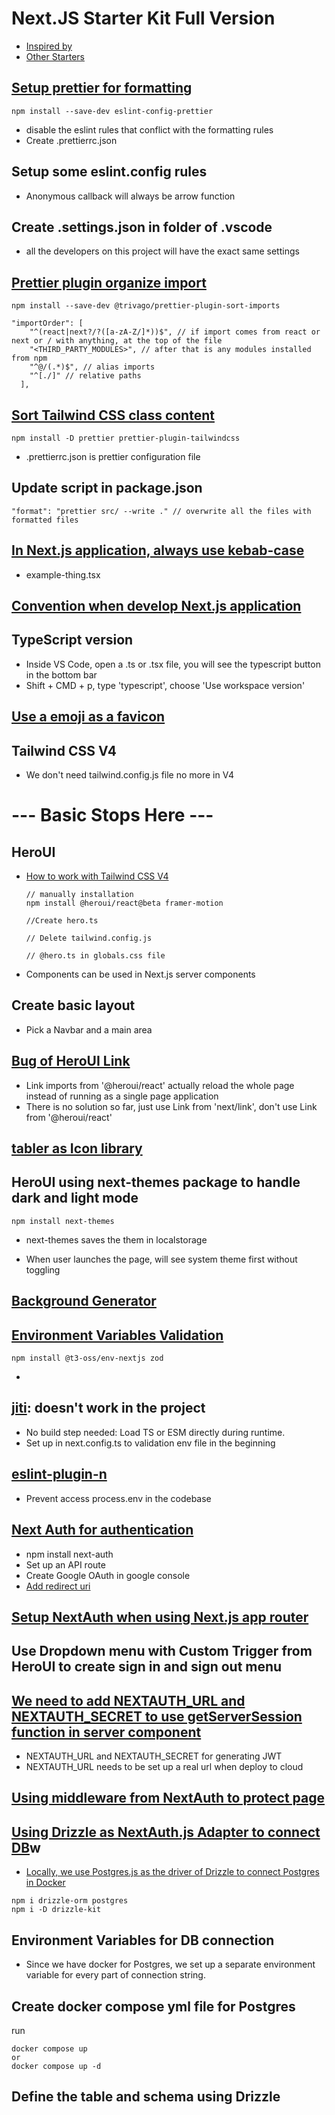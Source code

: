 # Next.JS Starter Kit Full Version

- [Inspired by](https://github.com/w3cj/next-start)
- [Other Starters](https://gist.github.com/w3cj/4fa5180fec37ececf0fceec0e3fcc8ab)

## [Setup prettier for formatting](https://nextjs.org/docs/app/api-reference/config/eslint)

```
npm install --save-dev eslint-config-prettier
```

- disable the eslint rules that conflict with the formatting rules
- Create .prettierrc.json

## Setup some eslint.config rules

- Anonymous callback will always be arrow function

## Create .settings.json in folder of .vscode

- all the developers on this project will have the exact same settings

## [Prettier plugin organize import](https://github.com/trivago/prettier-plugin-sort-imports)

```
npm install --save-dev @trivago/prettier-plugin-sort-imports
```

```
"importOrder": [
    "^(react|next?/?([a-zA-Z/]*))$", // if import comes from react or next or / with anything, at the top of the file
    "<THIRD_PARTY_MODULES>", // after that is any modules installed from npm
    "^@/(.*)$", // alias imports
    "^[./]" // relative paths
  ],
```

## [Sort Tailwind CSS class content](https://tailwindcss.com/blog/automatic-class-sorting-with-prettier)

```
npm install -D prettier prettier-plugin-tailwindcss
```

- .prettierrc.json is prettier configuration file

## Update script in package.json

```
"format": "prettier src/ --write ." // overwrite all the files with formatted files
```

## [In Next.js application, always use kebab-case](https://nextjs-faq.com/module-not-found-due-to-case-sensitivity)

- example-thing.tsx

## [Convention when develop Next.js application](https://github.com/alan2207/bulletproof-react?tab=readme-ov-file)

## TypeScript version

- Inside VS Code, open a .ts or .tsx file, you will see the typescript button in the bottom bar
- Shift + CMD + p, type 'typescript', choose 'Use workspace version'

## [Use a emoji as a favicon](https://css-tricks.com/emoji-as-a-favicon/)

## Tailwind CSS V4

- We don't need tailwind.config.js file no more in V4

# --- Basic Stops Here ---

## HeroUI

- [How to work with Tailwind CSS V4](https://www.heroui.com/docs/guide/tailwind-v4)

  ```
  // manually installation
  npm install @heroui/react@beta framer-motion

  //Create hero.ts

  // Delete tailwind.config.js

  // @hero.ts in globals.css file
  ```

- Components can be used in Next.js server components

## Create basic layout

- Pick a Navbar and a main area

## [Bug of HeroUI Link](https://github.com/heroui-inc/heroui/issues/3572)

- Link imports from '@heroui/react' actually reload the whole page instead of running as a single page application
- There is no solution so far, just use Link from 'next/link', don't use Link from '@heroui/react'

## [tabler as Icon library](https://tabler.io/icons)

## HeroUI using next-themes package to handle dark and light mode

```
npm install next-themes
```

- next-themes saves the them in localstorage

- When user launches the page, will see system theme first without toggling

## [Background Generator](https://www.fffuel.co/)

## [Environment Variables Validation](https://env.t3.gg/docs/nextjs)

```
npm install @t3-oss/env-nextjs zod
```

-

## [jiti](https://www.npmjs.com/package/jiti): doesn't work in the project

- No build step needed: Load TS or ESM directly during runtime.
- Set up in next.config.ts to validation env file in the beginning

## [eslint-plugin-n](https://www.npmjs.com/package/eslint-plugin-n)

- Prevent access process.env in the codebase

## [Next Auth for authentication](https://next-auth.js.org/)

- npm install next-auth
- Set up an API route
- Create Google OAuth in google console
- [Add redirect uri](https://next-auth.js.org/providers/google)

## [Setup NextAuth when using Next.js app router](https://next-auth.js.org/configuration/initialization#route-handlers-app)

## Use Dropdown menu with Custom Trigger from HeroUI to create sign in and sign out menu

## [We need to add NEXTAUTH_URL and NEXTAUTH_SECRET to use getServerSession function in server component](https://next-auth.js.org/configuration/options#environment-variables)

- NEXTAUTH_URL and NEXTAUTH_SECRET for generating JWT
- NEXTAUTH_URL needs to be set up a real url when deploy to cloud

## [Using middleware from NextAuth to protect page](https://next-auth.js.org/configuration/nextjs#middleware)

## [Using Drizzle as NextAuth.js Adapter to connect DB](https://authjs.dev/getting-started/adapters/drizzle)w

- [Locally, we use Postgres.js as the driver of Drizzle to connect Postgres in Docker](https://orm.drizzle.team/docs/get-started-postgresql#postgresjs)

```
npm i drizzle-orm postgres
npm i -D drizzle-kit
```

## Environment Variables for DB connection

- Since we have docker for Postgres, we set up a separate environment variable for every part of connection string.

## Create docker compose yml file for Postgres

run

```
docker compose up
or
docker compose up -d
```

## Define the table and schema using Drizzle
